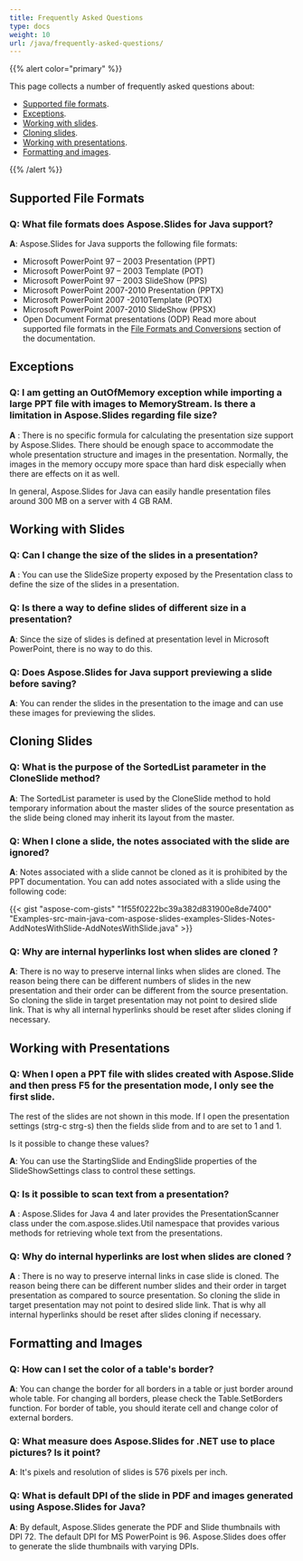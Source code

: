 ```yaml
---
title: Frequently Asked Questions
type: docs
weight: 10
url: /java/frequently-asked-questions/
---
```


{{% alert color="primary" %}} 

This page collects a number of frequently asked questions about:

- [Supported file formats](/slides/java/frequently-asked-questions/).
- [Exceptions](/slides/java/frequently-asked-questions/).
- [Working with slides](/slides/java/frequently-asked-questions/).
- [Cloning slides](/slides/java/frequently-asked-questions/).
- [Working with presentations](/slides/java/frequently-asked-questions/).
- [Formatting and images](/slides/java/frequently-asked-questions/).

{{% /alert %}} 
## **Supported File Formats**
### **Q: What file formats does Aspose.Slides for Java support?**
**A**: Aspose.Slides for Java supports the following file formats:

- Microsoft PowerPoint 97 – 2003 Presentation (PPT)
- Microsoft PowerPoint 97 – 2003 Template (POT)
- Microsoft PowerPoint 97 – 2003 SlideShow (PPS)
- Microsoft PowerPoint 2007-2010 Presentation (PPTX)
- Microsoft PowerPoint 2007 -2010Template (POTX)
- Microsoft PowerPoint 2007-2010 SlideShow (PPSX)
- Open Document Format presentations (ODP)
  Read more about supported file formats in the [File Formats and Conversions](/slides/java/file-formats-and-conversions/) section of the documentation.
## **Exceptions**
### **Q: I am getting an OutOfMemory exception while importing a large PPT file with images to MemoryStream. Is there a limitation in Aspose.Slides regarding file size?**
**A** : There is no specific formula for calculating the presentation size support by Aspose.Slides. There should be enough space to accommodate the whole presentation structure and images in the presentation. Normally, the images in the memory occupy more space than hard disk especially when there are effects on it as well.

In general, Aspose.Slides for Java can easily handle presentation files around 300 MB on a server with 4 GB RAM.
## **Working with Slides**
### **Q: Can I change the size of the slides in a presentation?**
**A** : You can use the SlideSize property exposed by the Presentation class to define the size of the slides in a presentation.
### **Q: Is there a way to define slides of different size in a presentation?**
**A**: Since the size of slides is defined at presentation level in Microsoft PowerPoint, there is no way to do this.
### **Q: Does Aspose.Slides for Java support previewing a slide before saving?**
**A**: You can render the slides in the presentation to the image and can use these images for previewing the slides.
## **Cloning Slides**
### **Q: What is the purpose of the SortedList parameter in the CloneSlide method?**
**A**: The SortedList parameter is used by the CloneSlide method to hold temporary information about the master slides of the source presentation as the slide being cloned may inherit its layout from the master.
### **Q: When I clone a slide, the notes associated with the slide are ignored?**
**A**: Notes associated with a slide cannot be cloned as it is prohibited by the PPT documentation. You can add notes associated with a slide using the following code:

{{< gist "aspose-com-gists" "1f55f0222bc39a382d831900e8de7400" "Examples-src-main-java-com-aspose-slides-examples-Slides-Notes-AddNotesWithSlide-AddNotesWithSlide.java" >}}
### **Q: Why are internal hyperlinks lost when slides are cloned ?**
**A**: There is no way to preserve internal links when slides are cloned. The reason being there can be different numbers of slides in the new presentation and their order can be different from the source presentation. So cloning the slide in target presentation may not point to desired slide link. That is why all internal hyperlinks should be reset after slides cloning if necessary.
## **Working with Presentations**
### **Q: When I open a PPT file with slides created with Aspose.Slide and then press F5 for the presentation mode, I only see the first slide.**
The rest of the slides are not shown in this mode. If I open the presentation settings (strg-c strg-s) then the fields slide from and to are set to 1 and 1.

Is it possible to change these values?

**A**: You can use the StartingSlide and EndingSlide properties of the SlideShowSettings class to control these settings.
### **Q: Is it possible to scan text from a presentation?**
**A** : Aspose.Slides for Java 4 and later provides the PresentationScanner class under the com.aspose.slides.Util namespace that provides various methods for retrieving whole text from the presentations.
### **Q: Why do internal hyperlinks are lost when slides are cloned ?**
**A** : There is no way to preserve internal links in case slide is cloned. The reason being there can be different number slides and their order in target presentation as compared to source presentation. So cloning the slide in target presentation may not point to desired slide link. That is why all internal hyperlinks should be reset after slides cloning if necessary.
## **Formatting and Images**
### **Q: How can I set the color of a table's border?**
**A**: You can change the border for all borders in a table or just border around whole table. For changing all borders, please check the Table.SetBorders function. For border of table, you should iterate cell and change color of external borders.
### **Q: What measure does Aspose.Slides for .NET use to place pictures? Is it point?**
**A**: It's pixels and resolution of slides is 576 pixels per inch.
### **Q: What is default DPI of the slide in PDF and images generated using Aspose.Slides for Java?**
**A**: By default, Aspose.Slides generate the PDF and Slide thumbnails with DPI 72. The default DPI for MS PowerPoint is 96. Aspose.Slides does offer to generate the slide thumbnails with varying DPIs.
